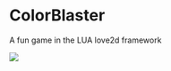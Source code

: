 ColorBlaster
============

A fun game in the LUA love2d framework

![](http://raw.github.com/oberonix/ColorBlaster/master/colorblaster.gif)

